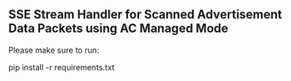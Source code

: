 ## SSE Stream Handler for Scanned Advertisement Data Packets using AC Managed Mode

Please make sure to run:

pip install -r requirements.txt

